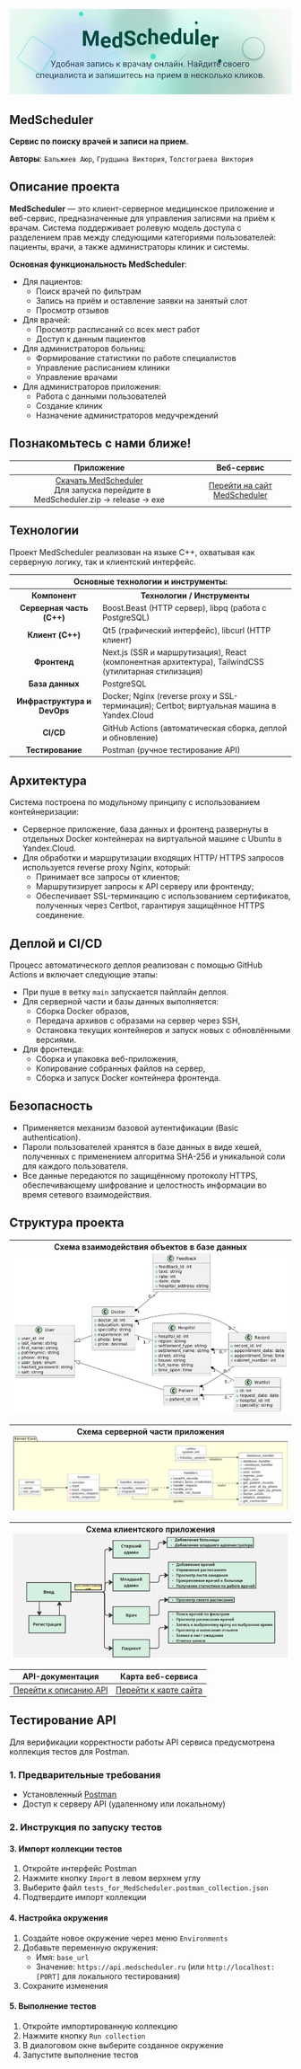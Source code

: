 ![Превью сайта](images/site_preview.jpg)

## MedScheduler
**Сервис по поиску врачей и записи на прием.**

**Авторы**: ```Бальжиев Аюр```, ```Грудцына Виктория```, ```Толстограева Виктория```

## Описание проекта

**MedScheduler** — это клиент-серверное медицинское приложение и веб-сервис, предназначенные для управления записями на приём к врачам. Система поддерживает ролевую модель доступа с разделением прав между следующими категориями пользователей: пациенты, врачи, а также администраторы клиник и системы. 

**Основная функциональность MedScheduler**:
- Для пациентов:
  - Поиск врачей по фильтрам  
  - Запись на приём и оставление заявки на занятый слот 
  - Просмотр отзывов  
- Для врачей:
  - Просмотр расписаний со всех мест работ
  - Доступ к данным пациентов
- Для администраторов больниц:
  - Формирование статистики по работе специалистов  
  - Управление расписанием клиники  
  - Управление врачами  
- Для администраторов приложения:
  - Работа с данными пользователей  
  - Создание клиник  
  - Назначение администраторов медучреждений

## Познакомьтесь с нами ближе!
| **Приложение**                                                                                     | **Веб-сервис**                                                      |
|:---------------------------------------------------------------------------------------------------------------:|:------------------------------------------------------------------------:|
| [Скачать MedScheduler](https://github.com/SanriaArgos/MedScheduler/releases) <br>&nbsp;&nbsp; Для запуска перейдите в MedScheduler.zip → release → exe                          | [Перейти на сайт MedScheduler](https://www.medscheduler.ru/)             |

## Технологии

Проект MedScheduler реализован на языке C++, охватывая как серверную логику, так и клиентский интерфейс.

<table>
  <tr>
    <th colspan="2" align="center">Основные технологии и инструменты:</th>
  </tr>
  <tr>
    <th align="center">Компонент</th>
    <th>Технологии / Инструменты</th>
  </tr>
  <tr>
    <td align="center"><strong>Серверная часть (C++)</strong></td>
    <td>Boost.Beast (HTTP сервер), libpq (работа с PostgreSQL)</td>
  </tr>
  <tr>
    <td align="center"><strong>Клиент (C++)</strong></td>
    <td>Qt5 (графический интерфейс), libcurl (HTTP клиент)</td>
  </tr>
  <tr>
    <td align="center"><strong>Фронтенд</strong></td>
    <td>Next.js (SSR и маршрутизация), React (компонентная архитектура), TailwindCSS (утилитарная стилизация)</td>
  </tr>
  <tr>
    <td align="center"><strong>База данных</strong></td>
    <td>PostgreSQL</td>
  </tr>
  <tr>
    <td align="center"><strong>Инфраструктура и DevOps</strong></td>
    <td>Docker; Nginx (reverse proxy и SSL-терминация); Certbot; виртуальная машина в Yandex.Cloud</td>
  </tr>
  <tr>
    <td align="center"><strong>CI/CD</strong></td>
    <td>GitHub Actions (автоматическая сборка, деплой и обновление)</td>
  </tr>
  <tr>
    <td align="center"><strong>Тестирование</strong></td>
    <td>Postman (ручное тестирование API)</td>
  </tr>
</table>




## Архитектура

Система построена по модульному принципу с использованием контейнеризации:

- Серверное приложение, база данных и фронтенд развернуты в отдельных Docker контейнерах на виртуальной машине с Ubuntu в Yandex.Cloud. 
- Для обработки и маршрутизации входящих HTTP/ HTTPS запросов используется reverse proxy Nginx, который:
  - Принимает все запросы от клиентов;
  - Маршрутизирует запросы к API серверу или фронтенду;
  - Обеспечивает SSL-терминацию с использованием сертификатов, полученных через Certbot, гарантируя защищённое HTTPS соединение.

## Деплой и CI/CD

Процесс автоматического деплоя реализован с помощью GitHub Actions и включает следующие этапы:

- При пуше в ветку `main` запускается пайплайн деплоя.
- Для серверной части и базы данных выполняется:
  - Сборка Docker образов,
  - Передача архивов с образами на сервер через SSH,
  - Остановка текущих контейнеров и запуск новых с обновлёнными версиями.
- Для фронтенда:
  - Сборка и упаковка веб-приложения,
  - Копирование собранных файлов на сервер,
  - Сборка и запуск Docker контейнера фронтенда.

## Безопасность

- Применяется механизм базовой аутентификации (Basic authentication).
- Пароли пользователей хранятся в базе данных в виде хешей, полученных с применением алгоритма SHA-256 и уникальной соли для каждого пользователя.
- Все данные передаются по защищённому протоколу HTTPS, обеспечивающему шифрование и целостность информации во время сетевого взаимодействия.


## Структура проекта
| **Схема взаимодействия объектов в базе данных**<br>![Схема взаимодействия объектов в базе данных](images/table_interaction_scheme.jpg) |
|:--:|

| **Схема серверной части приложения**<br>![Архитектура сервера](images/server_core.png) |
|:--:|

| **Схема клиентского приложения**<br>![Архитектура приложения](images/qt_interface.jpg) |
|:--:|

| **API-документация**                                                                 | **Карта веб-сервиса**                                                            |
|:----------------------------------------------------------------------------------------:|:------------------------------------------------------------------------------:|
| [Перейти к описанию API](https://www.medscheduler.ru/api-documentation)                  | [Перейти к карте сайта](https://www.medscheduler.ru/site-map)                  |



## Тестирование API

Для верификации корректности работы API сервиса предусмотрена коллекция тестов для Postman. 

### 1. Предварительные требования

- Установленный [Postman](https://www.postman.com/downloads/)
- Доступ к серверу API (удаленному или локальному)

### 2. Инструкция по запуску тестов


#### 3. Импорт коллекции тестов

1. Откройте интерфейс Postman
2. Нажмите кнопку `Import` в левом верхнем углу
3. Выберите файл `tests_for_MedScheduler.postman_collection.json`
4. Подтвердите импорт коллекции

#### 4. Настройка окружения

1. Создайте новое окружение через меню `Environments` 
2. Добавьте переменную окружения:
   - Имя: `base_url`
   - Значение: `https://api.medscheduler.ru` (или `http://localhost:[PORT]` для локального тестирования)
3. Сохраните изменения

#### 5. Выполнение тестов

1. Откройте импортированную коллекцию
2. Нажмите кнопку `Run collection`
3. В диалоговом окне выберите созданное окружение
4. Запустите выполнение тестов
